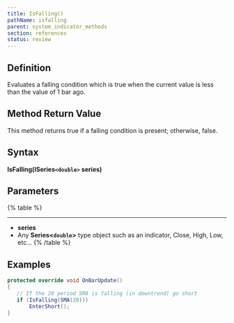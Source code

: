 ```yaml
---
title: IsFalling()
pathName: isfalling
parent: system_indicator_methods
section: references
status: review
---
```


## Definition

Evaluates a falling condition which is true when the current value is less than the value of 1 bar ago.

## Method Return Value

This method returns true if a falling condition is present; otherwise, false.

## Syntax  

**IsFalling(ISeries`<double>` series)**

## Parameters

{% table %}

---

* **series**
* Any **Series<`double`>** type object such as an indicator, Close, High, Low, etc...
{% /table %}

## Examples

```csharp
protected override void OnBarUpdate()
{
   // If the 20 period SMA is falling (in downtrend) go short
   if (IsFalling(SMA(20)))
       EnterShort();
}
```
